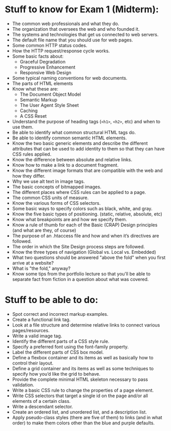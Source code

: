 # Stuff to know for Exam 1 (Midterm):
- The common web professionals and what they do.
-	The organization that oversees the web and who founded it.
-	The systems and technologies that get us connected to web servers.
-	The default file name that you should use for web pages.
-	Some common HTTP status codes.
-	How the HTTP request/response cycle works.
-	Some basic facts about:
    -	Graceful Degradation  
    -	Progressive Enhancement
    -	Responsive Web Design
-	Some typical naming conventions for web documents.
-	The parts of HTML elements
-	Know what these are:
    -	The Document Object Model
    -	Semantic Markup
    -	The User Agent Style Sheet
    -	Caching
    -	A CSS Reset
-	Understand the purpose of heading tags (`<h1>`, `<h2>`, etc) and when to use them.
-	Be able to identify what common structural HTML tags do.
-	Be able to identify common semantic HTML elements.
-	Know the two basic generic elements and describe the different attributes that can be used to add identity to them so that they can have CSS rules applied.
-	Know the difference between absolute and relative links.
-	Know how to make a link to a document fragment.
-	Know the different image formats that are compatible with the web and how they differ.
-	Why we use alt text in image tags.
-	The basic concepts of bitmapped images.
-	The different places where CSS rules can be applied to a page.
-	The common CSS units of measure.
-	Know the various forms of CSS selectors.
-	Some basic ways to specify colors such as black, white, and gray.
-	Know the five basic types of positioning. (static, relative, absolute, etc)
-	Know what breakpoints are and how we specify them.
-	Know a rule of thumb for each of the Basic (CRAP) Design principles (and what are they, of course)
-	The purpose of an .htaccess file and how and when it’s directives are followed.
-	The order in which the Site Design process steps are followed.
-	Know the three types of navigation (Global vs. Local vs. Embedded)
-	What two questions should be answered "above the fold" when you first arrive at a website?
-	What is "the fold," anyway?
-	Know some tips from the portfolio lecture so that you'll be able to separate fact from fiction in a question about what was covered.

# Stuff to be able to do:
-	Spot correct and incorrect markup examples.
-	Create a functional link tag.
-	Look at a file structure and determine relative links to connect various pages/resources.
-	Write a valid image tag.
-	Identify the different parts of a CSS style rule.
-	Specify a preferred font using the font-family property.
-	Label the different parts of CSS box model.
-	Define a flexbox container and its items as well as basically how to control their layout.
-	Define a grid container and its items as well as some techniques to specify how you’d like the grid to behave.
-	Provide the complete minimal HTML skeleton necessary to pass validation.
-	Write a basic CSS rule to change the properties of a page element.
-	Write CSS selectors that target a single id on the page and/or all elements of a certain class.
-	Write a descendant selector.
-	Create an ordered list, and unordered list, and a description list.
-   Apply pseudo-class styles (there are five of them) to links (and in what order) to make them colors other than the blue and purple defaults.
